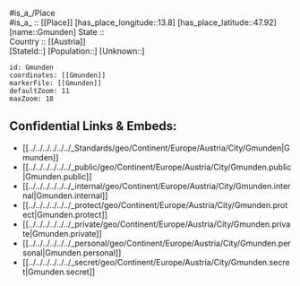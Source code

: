 ﻿---
location: [47.92,13.8] 
mapzoom: [7,12] 
mapmarker: city 
type: City
tags:
- geo/City


SpocWebEntityId: 30480
isDeleted: false
confidential: public

---
#is_a_/Place  
#is_a_ :: [[Place]] 
[has_place_longitude::13.8] 
[has_place_latitude::47.92] 
[name::Gmunden] 
State ::  
Country :: [[Austria]]  
[StateId::] 
[Population::] 
[Unknown::] 


```leaflet
id: Gmunden
coordinates: [[Gmunden]] 
markerFile: [[Gmunden]] 
defaultZoom: 11 
maxZoom: 18
```


## Confidential Links & Embeds: 
- [[../../../../../../_Standards/geo/Continent/Europe/Austria/City/Gmunden|Gmunden]] 
- [[../../../../../../_public/geo/Continent/Europe/Austria/City/Gmunden.public|Gmunden.public]] 
- [[../../../../../../_internal/geo/Continent/Europe/Austria/City/Gmunden.internal|Gmunden.internal]] 
- [[../../../../../../_protect/geo/Continent/Europe/Austria/City/Gmunden.protect|Gmunden.protect]] 
- [[../../../../../../_private/geo/Continent/Europe/Austria/City/Gmunden.private|Gmunden.private]] 
- [[../../../../../../_personal/geo/Continent/Europe/Austria/City/Gmunden.personal|Gmunden.personal]] 
- [[../../../../../../_secret/geo/Continent/Europe/Austria/City/Gmunden.secret|Gmunden.secret]] 
